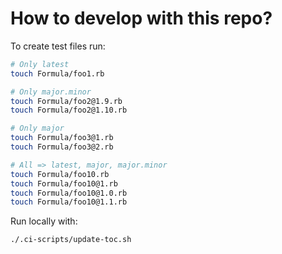 # How to develop with this repo?

To create test files run:

```bash
# Only latest
touch Formula/foo1.rb

# Only major.minor
touch Formula/foo2@1.9.rb
touch Formula/foo2@1.10.rb

# Only major
touch Formula/foo3@1.rb
touch Formula/foo3@2.rb

# All => latest, major, major.minor
touch Formula/foo10.rb
touch Formula/foo10@1.rb
touch Formula/foo10@1.0.rb
touch Formula/foo10@1.1.rb
```

Run locally with:

```bash
./.ci-scripts/update-toc.sh
```
